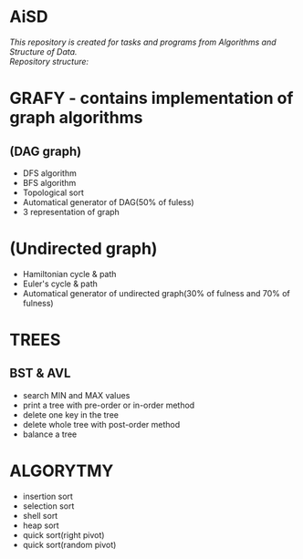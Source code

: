 # AiSD
*This repository is created for tasks and programs from Algorithms and Structure of Data.  
Repository structure:*

# GRAFY - contains implementation of graph algorithms
## (DAG graph)
- DFS algorithm
- BFS algorithm
- Topological sort
- Automatical generator of DAG(50% of fuless)
- 3 representation of graph

# (Undirected graph)
- Hamiltonian cycle & path
- Euler's cycle & path
- Automatical generator of undirected graph(30% of fulness and 70% of fulness)

# TREES
## BST & AVL
- search MIN and MAX values
- print a tree with pre-order or in-order method
- delete one key in the tree
- delete whole tree with post-order method
- balance a tree 

# ALGORYTMY
- insertion sort
- selection sort
- shell sort
- heap sort
- quick sort(right pivot)
- quick sort(random pivot)
